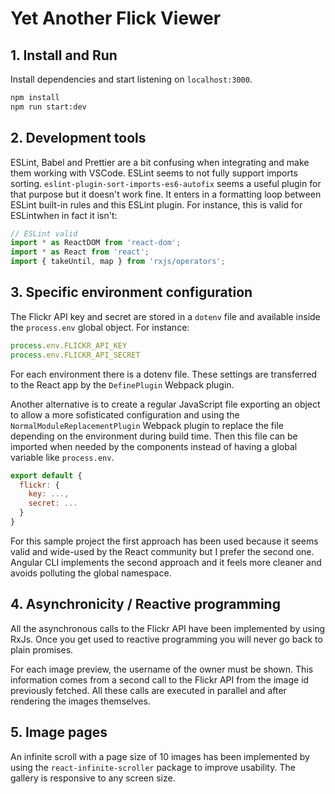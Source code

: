 # Yet Another Flick Viewer

## 1. Install and Run

Install dependencies and start listening on `localhost:3000`.

```bash
npm install
npm run start:dev
```

## 2. Development tools

ESLint, Babel and Prettier are a bit confusing when integrating and make them working with VSCode. ESLint seems to not fully support imports sorting. `eslint-plugin-sort-imports-es6-autofix` seems a useful plugin for that purpose but it doesn't work fine. It enters in a formatting loop between ESLint built-in rules and this ESLint plugin. For instance, this is valid for ESLintwhen in fact it isn't:

```javascript
// ESLint valid
import * as ReactDOM from 'react-dom';
import * as React from 'react';
import { takeUntil, map } from 'rxjs/operators';
```

## 3. Specific environment configuration

The Flickr API key and secret are stored in a `dotenv` file and available inside the `process.env` global object. For instance:

```javascript
process.env.FLICKR_API_KEY
process.env.FLICKR_API_SECRET
```

For each environment there is a dotenv file. These settings are transferred to the React app by the `DefinePlugin` Webpack plugin.

Another alternative is to create a regular JavaScript file exporting an object to allow a more sofisticated configuration and using the `NormalModuleReplacementPlugin` Webpack plugin to replace the file depending on the environment during build time. Then this file can be imported when needed by the components instead of having a global variable like `process.env`.

```javascript
export default {
  flickr: {
    key: ...,
    secret: ...
  }
}
```

For this sample project the first approach has been used because it seems valid and wide-used by the React community but I prefer the second one. Angular CLI implements the second approach and it feels more cleaner and avoids polluting the global namespace.

## 4. Asynchronicity / Reactive programming

All the asynchronous calls to the Flickr API have been implemented by using RxJs. Once you get used to reactive programming you will never go back to plain promises.

For each image preview, the username of the owner must be shown. This information comes from a second call to the Flickr API from the image id previously fetched. All these calls are executed in parallel and after rendering the images themselves.

## 5. Image pages

An infinite scroll with a page size of 10 images has been implemented by using the `react-infinite-scroller` package to improve usability. The gallery is responsive to any screen size.
